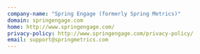 ```yaml
---
company-name: "Spring Engage (formerly Spring Metrics)"
domain: springengage.com
home: http://www.springengage.com/
privacy-policy: http://www.springengage.com/privacy-policy/
email: support@springmetrics.com
---
```





